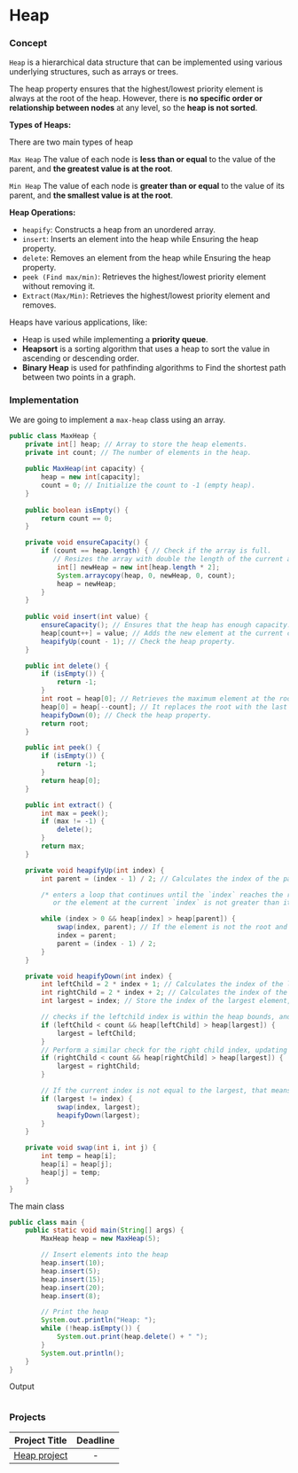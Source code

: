 # Heap

### Concept 
`Heap` is a hierarchical data structure that can be implemented using various underlying structures, such as arrays or trees.  

The heap property ensures that the highest/lowest priority element is always at the root of the heap. However, there is **no specific order or relationship between nodes** at any level, so the **heap is not sorted**.

**Types of Heaps:**

There are two main types of heap

`Max Heap` The value of each node is **less than or equal** to the value of the parent, and **the greatest value is at the root**.

`Min Heap` The value of each node is **greater than or equal** to the value of its parent, and **the smallest value is at the root**. 

**Heap Operations:**
- `heapify`: Constructs a heap from an unordered array.
- `insert`: Inserts an element into the heap while Ensuring the heap property.
- `delete`: Removes an element from the heap while Ensuring the heap property.
- `peek (Find max/min)`: Retrieves the highest/lowest priority element without removing it.
- `Extract(Max/Min)`: Retrieves the highest/lowest priority element and removes.

Heaps have various applications, like:
- Heap is used while implementing a **priority queue**.
- **Heapsort** is a sorting algorithm that uses a heap to sort the value in ascending or descending order.
- **Binary Heap** is used for pathfinding algorithms to Find the shortest path between two points in a graph.

### Implementation
We are going to implement a `max-heap` class using an array. 
```java
public class MaxHeap {
    private int[] heap; // Array to store the heap elements.
    private int count; // The number of elements in the heap. 
  
    public MaxHeap(int capacity) {
        heap = new int[capacity];
        count = 0; // Initialize the count to -1 (empty heap).
    }
  
    public boolean isEmpty() {
        return count == 0; 
    }

    private void ensureCapacity() {
        if (count == heap.length) { // Check if the array is full.
           // Resizes the array with double the length of the current array.
            int[] newHeap = new int[heap.length * 2];
            System.arraycopy(heap, 0, newHeap, 0, count);
            heap = newHeap;
        }
    }
  
    public void insert(int value) {
        ensureCapacity(); // Ensures that the heap has enough capacity.
        heap[count++] = value; // Adds the new element at the current count index and increments it.  
        heapifyUp(count - 1); // Check the heap property. 
    }

    public int delete() {
        if (isEmpty()) {
            return -1; 
        }
        int root = heap[0]; // Retrieves the maximum element at the root (index 0). 
        heap[0] = heap[--count]; // It replaces the root with the last element in the heap.
        heapifyDown(0); // Check the heap property. 
        return root;
    }

    public int peek() {
        if (isEmpty()) {
            return -1; 
        }
        return heap[0];
    }

    public int extract() {
        int max = peek();
        if (max != -1) {
            delete();
        }
        return max;
    }

    private void heapifyUp(int index) {
        int parent = (index - 1) / 2; // Calculates the index of the parent element.

        /* enters a loop that continues until the `index` reaches the root of the heap (index 0),
           or the element at the current `index` is not greater than its parent.*/

        while (index > 0 && heap[index] > heap[parent]) {
            swap(index, parent); // If the element is not the root and its value is greater than its parent's, swap them.
            index = parent;
            parent = (index - 1) / 2;
        }
    }

    private void heapifyDown(int index) {
        int leftChild = 2 * index + 1; // Calculates the index of the left Child element.
        int rightChild = 2 * index + 2; // Calculates the index of the right Child element.
        int largest = index; // Store the index of the largest element, initializing it as the current index.

        // checks if the leftchild index is within the heap bounds, and the element at the leftchild index is larger than the element at the largest index.
        if (leftChild < count && heap[leftChild] > heap[largest]) {  
            largest = leftChild; 
        }
        // Perform a similar check for the right child index, updating largest if necessary.
        if (rightChild < count && heap[rightChild] > heap[largest]) { 
            largest = rightChild; 
        }

        // If the current index is not equal to the largest, that means the heap property is violated. Needs to swap them.
        if (largest != index) { 
            swap(index, largest);
            heapifyDown(largest);
        }
    }

    private void swap(int i, int j) {
        int temp = heap[i];
        heap[i] = heap[j];
        heap[j] = temp;
    }
} 
```
The main class  
```java
public class main {
    public static void main(String[] args) {
        MaxHeap heap = new MaxHeap(5);

        // Insert elements into the heap
        heap.insert(10);
        heap.insert(5);
        heap.insert(15);
        heap.insert(20);
        heap.insert(8);

        // Print the heap
        System.out.println("Heap: ");
        while (!heap.isEmpty()) {
            System.out.print(heap.delete() + " ");
        }
        System.out.println();
    }
}
```
Output
```
```

### Projects

|Project Title | Deadline |
|:-----------:|:-------------:|
|[Heap project](https://github.com/SAFCSP-Team/heap-project) | - | 
